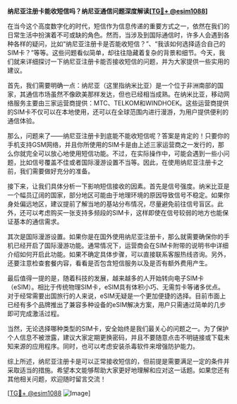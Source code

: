 **纳尼亚注册卡能收短信吗？纳尼亚通信问题深度解读[[TG💪+ @esim1088](https://t.me/s/esim1088)]**

在当今这个高度数字化的时代，短信作为信息传递的重要方式之一，依然在我们的日常生活中扮演着不可或缺的角色。然而，当涉及到国际通信时，许多人会遇到各种各样的疑问，比如“纳尼亚注册卡是否能收短信？”、“我该如何选择适合自己的SIM卡？”等等。这些问题看似简单，却往往隐藏着复杂的背景和细节。今天，我们就来详细探讨一下纳尼亚注册卡能否接收短信的问题，并为大家提供一些实用的建议。

首先，我们需要明确一点：纳尼亚（这里指纳米比亚）是一个位于非洲南部的国家，其通信市场虽然不像欧美那样发达，但也已经相当成熟。在纳米比亚，移动网络服务主要由三家运营商提供：MTC、TELKOM和WINDHOEK。这些运营商提供的SIM卡不仅可以在本地使用，还可以在全球范围内进行漫游，为用户提供便利的通信体验。

那么，问题来了——纳尼亚注册卡到底能不能收短信呢？答案是肯定的！只要你的手机支持GSM网络，并且你所使用的SIM卡是由上述三家运营商之一发行的，那么你就完全可以放心地使用短信功能。不过，在实际操作中，可能会遇到一些小问题，比如信号覆盖不佳或者国际漫游设置不当等。因此，在使用纳尼亚注册卡之前，我们需要做好充分的准备。

接下来，让我们具体分析一下影响短信接收的因素。首先是信号强度。纳米比亚是一个幅员辽阔的国家，部分地区可能由于地理环境的原因导致信号不稳定。如果你身处偏远地区，建议提前了解当地的基站分布情况，尽量避免前往信号盲区。此外，还可以考虑购买一张支持多频段的SIM卡，这样即使在信号较弱的地方也能保证基本的通信需求。

其次是国际漫游设置。如果你是在国外使用纳尼亚注册卡，那么就需要确保你的手机已经开启了国际漫游功能。通常情况下，运营商会在SIM卡附带的说明书中详细介绍如何开启此功能。如果不确定具体步骤，可以直接联系客服热线咨询。另外，还要注意检查套餐内容，看看是否包含短信服务以及是否有额外费用产生。

最后值得一提的是，随着科技的发展，越来越多的人开始转向电子SIM卡（eSIM）。相比于传统物理SIM卡，eSIM具有体积小巧、无需剪卡等诸多优点。对于经常需要出国旅行的人来说，eSIM无疑是一个更加便捷的选择。目前市面上已经有多个品牌推出了兼容多种设备的eSIM解决方案，用户只需通过简单的几步即可完成激活过程。

当然，无论选择哪种类型的SIM卡，安全始终是我们最关心的问题之一。为了保护个人信息不被泄露，建议大家定期更换密码，并且不要随意点击不明链接或下载未知来源的应用程序。同时，也可以考虑安装杀毒软件来增强防护能力。

综上所述，纳尼亚注册卡是可以正常接收短信的，但前提是需要满足一定的条件并采取适当的措施。希望本文能够帮助大家更好地理解和应对这一话题。如果您还有其他相关问题，欢迎随时留言交流！

[[TG💪+ @esim1088](https://t.me/s/esim1088) ![Image](https://i.postimg.cc/4NQfJmqS/Snipaste-2025-05-13-00-14-12.png)]